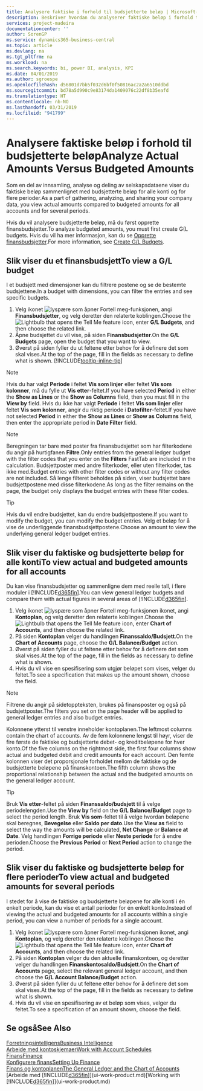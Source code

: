 ```yaml
---
title: Analysere faktiske i forhold til budsjetterte beløp | Microsoft-dokumentasjon
description: Beskriver hvordan du analyserer faktiske beløp i forhold til budsjetterte beløp.
services: project-madeira
documentationcenter: ''
author: SorenGP
ms.service: dynamics365-business-central
ms.topic: article
ms.devlang: na
ms.tgt_pltfrm: na
ms.workload: na
ms.search.keywords: bi, power BI, analysis, KPI
ms.date: 04/01/2019
ms.author: sgroespe
ms.openlocfilehash: d56801d7bb5f032d6bf0f50816ac2a2a6510ddbd
ms.sourcegitcommit: bd78a5d990c9e83174da1409076c22df8b35eafd
ms.translationtype: HT
ms.contentlocale: nb-NO
ms.lasthandoff: 03/31/2019
ms.locfileid: "941799"
---
```

# <a name="analyze-actual-amounts-versus-budgeted-amounts"></a><span data-ttu-id="d8fd4-103">Analysere faktiske beløp i forhold til budsjetterte beløp</span><span class="sxs-lookup"><span data-stu-id="d8fd4-103">Analyze Actual Amounts Versus Budgeted Amounts</span></span>
<span data-ttu-id="d8fd4-104">Som en del av innsamling, analyse og deling av selskapsdataene viser du faktiske beløp sammenlignet med budsjetterte beløp for alle konti og for flere perioder.</span><span class="sxs-lookup"><span data-stu-id="d8fd4-104">As a part of gathering, analyzing, and sharing your company data, you view actual amounts compared to budgeted amounts for all accounts and for several periods.</span></span>

<span data-ttu-id="d8fd4-105">Hvis du vil analysere budsjetterte beløp, må du først opprette finansbudsjetter.</span><span class="sxs-lookup"><span data-stu-id="d8fd4-105">To analyze budgeted amounts, you must first create G(L budgets.</span></span> <span data-ttu-id="d8fd4-106">Hvis du vil ha mer informasjon, kan du se [Opprette finansbudsjetter](finance-how-create-budgets.md).</span><span class="sxs-lookup"><span data-stu-id="d8fd4-106">For more information, see [Create G/L Budgets](finance-how-create-budgets.md).</span></span>

## <a name="to-view-a-gl-budget"></a><span data-ttu-id="d8fd4-107">Slik viser du et finansbudsjett</span><span class="sxs-lookup"><span data-stu-id="d8fd4-107">To view a G/L budget</span></span>
<span data-ttu-id="d8fd4-108">I et budsjett med dimensjoner kan du filtrere postene og se de bestemte budsjettene.</span><span class="sxs-lookup"><span data-stu-id="d8fd4-108">In a budget with dimensions, you can filter the entries and see specific budgets.</span></span>

1. <span data-ttu-id="d8fd4-109">Velg ikonet ![lyspære som åpner Fortell meg-funksjonen](media/ui-search/search_small.png "Fortell hva du vil gjøre"), angi **Finansbudsjetter**, og velg deretter den relaterte koblingen.</span><span class="sxs-lookup"><span data-stu-id="d8fd4-109">Choose the ![Lightbulb that opens the Tell Me feature](media/ui-search/search_small.png "Tell me what you want to do") icon, enter **G/L Budgets**, and then choose the related link.</span></span>
2. <span data-ttu-id="d8fd4-110">Åpne budsjettet du vil vise, på siden **Finansbudsjetter**.</span><span class="sxs-lookup"><span data-stu-id="d8fd4-110">On the **G/L Budgets** page, open the budget that you want to view.</span></span>  
3. <span data-ttu-id="d8fd4-111">Øverst på siden fyller du ut feltene etter behov for å definere det som skal vises.</span><span class="sxs-lookup"><span data-stu-id="d8fd4-111">At the top of the page, fill in the fields as necessary to define what is shown.</span></span> [!INCLUDE[tooltip-inline-tip](includes/tooltip-inline-tip_md.md)]

> [!NOTE]  
>   <span data-ttu-id="d8fd4-112">Hvis du har valgt **Periode** i feltet **Vis som linjer** eller feltet **Vis som kolonner**, må du fylle ut **Vis etter**-feltet.</span><span class="sxs-lookup"><span data-stu-id="d8fd4-112">If you have selected **Period** in either the **Show as Lines** or the **Show as Columns** field, then you must fill in the **View by** field.</span></span> <span data-ttu-id="d8fd4-113">Hvis du ikke har valgt **Periode** i feltet **Vis som linjer** eller feltet **Vis som kolonner**, angir du riktig periode i **Datofilter**-feltet.</span><span class="sxs-lookup"><span data-stu-id="d8fd4-113">If you have not selected **Period** in either the **Show as Lines** or **Show as Columns** field, then enter the appropriate period in **Date Filter** field.</span></span>  

> [!NOTE]  
>   <span data-ttu-id="d8fd4-114">Beregningen tar bare med poster fra finansbudsjettet som har filterkodene du angir på hurtigfanen **Filtre**.</span><span class="sxs-lookup"><span data-stu-id="d8fd4-114">Only entries from the general ledger budget with the filter codes that you enter on the **Filters** FastTab are included in the calculation.</span></span> <span data-ttu-id="d8fd4-115">Budsjettposter med andre filterkoder, eller uten filterkoder, tas ikke med.</span><span class="sxs-lookup"><span data-stu-id="d8fd4-115">Budget entries with other filter codes or without any filter codes are not included.</span></span> <span data-ttu-id="d8fd4-116">Så lenge filteret beholdes på siden, viser budsjettet bare budsjettpostene med disse filterkodene.</span><span class="sxs-lookup"><span data-stu-id="d8fd4-116">As long as the filter remains on the page, the budget only displays the budget entries with these filter codes.</span></span>  

> [!TIP]  
>   <span data-ttu-id="d8fd4-117">Hvis du vil endre budsjettet, kan du endre budsjettpostene.</span><span class="sxs-lookup"><span data-stu-id="d8fd4-117">If you want to modify the budget, you can modify the budget entries.</span></span> <span data-ttu-id="d8fd4-118">Velg et beløp for å vise de underliggende finansbudsjettpostene.</span><span class="sxs-lookup"><span data-stu-id="d8fd4-118">Choose an amount to view the underlying general ledger budget entries.</span></span>

## <a name="to-view-actual-and-budgeted-amounts-for-all-accounts"></a><span data-ttu-id="d8fd4-119">Slik viser du faktiske og budsjetterte beløp for alle konti</span><span class="sxs-lookup"><span data-stu-id="d8fd4-119">To view actual and budgeted amounts for all accounts</span></span>  
<span data-ttu-id="d8fd4-120">Du kan vise finansbudsjetter og sammenligne dem med reelle tall, i flere moduler i [!INCLUDE[d365fin](includes/d365fin_md.md)].</span><span class="sxs-lookup"><span data-stu-id="d8fd4-120">You can view general ledger budgets and compare them with actual figures in several areas of [!INCLUDE[d365fin](includes/d365fin_md.md)].</span></span>

1. <span data-ttu-id="d8fd4-121">Velg ikonet ![lyspære som åpner Fortell meg-funksjonen](media/ui-search/search_small.png "Fortell hva du vil gjøre") ikonet, angi **Kontoplan**, og velg deretter den relaterte koblingen.</span><span class="sxs-lookup"><span data-stu-id="d8fd4-121">Choose the ![Lightbulb that opens the Tell Me feature](media/ui-search/search_small.png "Tell me what you want to do") icon, enter **Chart of Accounts**, and then choose the related link.</span></span>  
2. <span data-ttu-id="d8fd4-122">På siden **Kontoplan** velger du handlingen **Finanssaldo/Budsjett**.</span><span class="sxs-lookup"><span data-stu-id="d8fd4-122">On the **Chart of Accounts** page, choose the **G/L Balance/Budget** action.</span></span>
3. <span data-ttu-id="d8fd4-123">Øverst på siden fyller du ut feltene etter behov for å definere det som skal vises.</span><span class="sxs-lookup"><span data-stu-id="d8fd4-123">At the top of the page, fill in the fields as necessary to define what is shown.</span></span>  
4. <span data-ttu-id="d8fd4-124">Hvis du vil vise en spesifisering som utgjør beløpet som vises, velger du feltet.</span><span class="sxs-lookup"><span data-stu-id="d8fd4-124">To see a specification that makes up the amount shown, choose the field.</span></span>  

> [!NOTE]  
>   <span data-ttu-id="d8fd4-125">Filtrene du angir på sidetoppteksten, brukes på finansposter og også på budsjettposter.</span><span class="sxs-lookup"><span data-stu-id="d8fd4-125">The filters you set on the page header will be applied to general ledger entries and also budget entries.</span></span>

<span data-ttu-id="d8fd4-126">Kolonnene ytterst til venstre inneholder kontoplanen.</span><span class="sxs-lookup"><span data-stu-id="d8fd4-126">The leftmost columns contain the chart of accounts.</span></span> <span data-ttu-id="d8fd4-127">Av de fem kolonnene lengst til høyr, viser de fire første de faktiske og budsjetterte debet- og kreditbeløpene for hver konto.</span><span class="sxs-lookup"><span data-stu-id="d8fd4-127">Of the five columns on the rightmost side, the first four columns show actual and budgeted debit and credit amounts for each account.</span></span> <span data-ttu-id="d8fd4-128">Den femte kolonnen viser det proporsjonale forholdet mellom de faktiske og de budsjetterte beløpene på finanskontoen.</span><span class="sxs-lookup"><span data-stu-id="d8fd4-128">The fifth column shows the proportional relationship between the actual and the budgeted amounts on the general ledger account.</span></span>  

> [!TIP]  
>   <span data-ttu-id="d8fd4-129">Bruk **Vis etter**-feltet på siden **Finanssaldo/budsjett** til å velge periodelengden.</span><span class="sxs-lookup"><span data-stu-id="d8fd4-129">Use the **View by** field on the **G/L Balance/Budget** page to select the period length.</span></span> <span data-ttu-id="d8fd4-130">Bruk **Vis som**-feltet til å velge hvordan beløpene skal beregnes, **Bevegelse** eller **Saldo per dato**.</span><span class="sxs-lookup"><span data-stu-id="d8fd4-130">Use the **View as** field to select the way the amounts will be calculated, **Net Change** or **Balance at Date**.</span></span> <span data-ttu-id="d8fd4-131">Velg handlingen **Forrige periode** eller **Neste periode** for å endre perioden.</span><span class="sxs-lookup"><span data-stu-id="d8fd4-131">Choose the **Previous Period** or **Next Period** action to change the period.</span></span>  

## <a name="to-view-actual-and-budgeted-amounts-for-several-periods"></a><span data-ttu-id="d8fd4-132">Slik viser du faktiske og budsjetterte beløp for flere perioder</span><span class="sxs-lookup"><span data-stu-id="d8fd4-132">To view actual and budgeted amounts for several periods</span></span>  
<span data-ttu-id="d8fd4-133">I stedet for å vise de faktiske og budsjetterte beløpene for alle konti i én enkelt periode, kan du vise et antall perioder for én enkelt konto.</span><span class="sxs-lookup"><span data-stu-id="d8fd4-133">Instead of viewing the actual and budgeted amounts for all accounts within a single period, you can view a number of periods for a single account.</span></span>  

1. <span data-ttu-id="d8fd4-134">Velg ikonet ![lyspære som åpner Fortell meg-funksjonen](media/ui-search/search_small.png "Fortell hva du vil gjøre") ikonet, angi **Kontoplan**, og velg deretter den relaterte koblingen.</span><span class="sxs-lookup"><span data-stu-id="d8fd4-134">Choose the ![Lightbulb that opens the Tell Me feature](media/ui-search/search_small.png "Tell me what you want to do") icon, enter **Chart of Accounts**, and then choose the related link.</span></span>  
2. <span data-ttu-id="d8fd4-135">På siden **Kontoplan** velger du den aktuelle finanskontoen, og deretter velger du handlingen **Finanskontosaldo/Budsjett**.</span><span class="sxs-lookup"><span data-stu-id="d8fd4-135">On the **Chart of Accounts** page, select the relevant general ledger account, and then choose the **G/L Account Balance/Budget** action.</span></span>  
3. <span data-ttu-id="d8fd4-136">Øverst på siden fyller du ut feltene etter behov for å definere det som skal vises.</span><span class="sxs-lookup"><span data-stu-id="d8fd4-136">At the top of the page, fill in the fields as necessary to define what is shown.</span></span>   
4. <span data-ttu-id="d8fd4-137">Hvis du vil vise en spesifisering av et beløp som vises, velger du feltet.</span><span class="sxs-lookup"><span data-stu-id="d8fd4-137">To see a specification of an amount shown, choose the field.</span></span>  

## <a name="see-also"></a><span data-ttu-id="d8fd4-138">Se også</span><span class="sxs-lookup"><span data-stu-id="d8fd4-138">See Also</span></span>
[<span data-ttu-id="d8fd4-139">Forretningsintelligens</span><span class="sxs-lookup"><span data-stu-id="d8fd4-139">Business Intelligence</span></span>](bi.md)  
[<span data-ttu-id="d8fd4-140">Arbeide med kontoskjemaer</span><span class="sxs-lookup"><span data-stu-id="d8fd4-140">Work with Account Schedules</span></span>](bi-how-work-account-schedule.md)  
[<span data-ttu-id="d8fd4-141">Finans</span><span class="sxs-lookup"><span data-stu-id="d8fd4-141">Finance</span></span>](finance.md)  
[<span data-ttu-id="d8fd4-142">Konfigurere finans</span><span class="sxs-lookup"><span data-stu-id="d8fd4-142">Setting Up Finance</span></span>](finance-setup-finance.md)  
[<span data-ttu-id="d8fd4-143">Finans og kontoplanen</span><span class="sxs-lookup"><span data-stu-id="d8fd4-143">The General Ledger and the Chart of Accounts</span></span>](finance-general-ledger.md)  
<span data-ttu-id="d8fd4-144">[Arbeide med [!INCLUDE[d365fin](includes/d365fin_md.md)]](ui-work-product.md)</span><span class="sxs-lookup"><span data-stu-id="d8fd4-144">[Working with [!INCLUDE[d365fin](includes/d365fin_md.md)]](ui-work-product.md)</span></span>  
